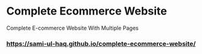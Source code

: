 # Complete Ecommerce Website
Complete E-commerce Website With Multiple Pages 

### https://sami-ul-haq.github.io/complete-ecommerce-website/
